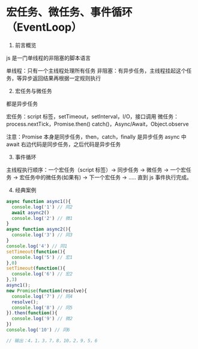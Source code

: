 # 宏任务、微任务、事件循环（EventLoop）

1. 前言概览

js 是一门单线程的非阻塞的脚本语言

单线程：只有一个主线程处理所有任务
非阻塞：有异步任务，主线程挂起这个任务，等异步返回结果再根据一定规则执行

2. 宏任务与微任务

都是异步任务

宏任务：script 标签，setTimeout，setInterval，I/O，接口调用
微任务：process.nextTick，Promise.then() catch()，Async/Await，Object.observe

注意：Promise 本身是同步任务，then，catch，finally 是异步任务
async 中 await 右边代码是同步任务，之后代码是异步任务

3. 事件循环

主线程执行顺序：一个宏任务（script 标签）-> 同步任务 -> 微任务 -> 一个宏任务 -> 宏任务中的微任务(如果有) -> 下一个宏任务 -> ..... 直到 js 事件执行完成。

4. 经典案例

```js
async function async1(){
  console.log('1') // 同2
  await async2()
  console.log('2') // 微1
}
async function async2(){
  console.log('3') // 同3
}
console.log('4') // 同1
setTimeout(function(){
  console.log('5') // 宏1
},0)
setTimeout(function(){
  console.log('6') // 宏2
},3)
async1();
new Promise(function(resolve){
  console.log('7') // 同4
  resolve();
  console.log('8') // 同5
}).then(function(){
  console.log('9') // 微2
})
console.log('10') // 同6

// 输出：4，1，3，7，8，10，2，9，5，6
```